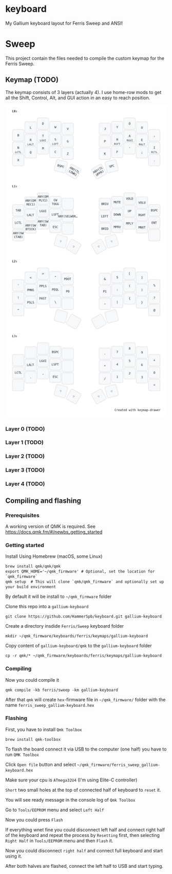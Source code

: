 # keyboard

My Gallium keyboard layout for Ferris Sweep and ANSI!

# Sweep

This project contain the files needed to compile the custom keymap for the Ferris Sweep.

## Keymap (TODO)

The keymap consists of 3 layers (actually 4). I use home-row mods to get all the Shift, Control, Alt, and GUI action in an easy to reach position.

![alt text](keymap_layout.png)

### Layer 0 (TODO)

### Layer 1 (TODO)

### Layer 2 (TODO)

### Layer 3 (TODO)

### Layer 4 (TODO)

## Compiling and flashing

### Prerequisites

A working version of QMK is required. See https://docs.qmk.fm/#/newbs_getting_started

### Getting started

Install Using Homebrew (macOS, some Linux)

```
brew install qmk/qmk/qmk
export QMK_HOME='~/qmk_firmware' # Optional, set the location for `qmk_firmware`
qmk setup  # This will clone `qmk/qmk_firmware` and optionally set up your build environment
```

By default it will be install to `~/qmk_firmware` folder

Clone this repo into a `gallium-keyboard`

```
git clone https://github.com/HammerSpb/keyboard.git gallium-keyboard
```

Create a directory insdide `Ferris/Sweep` keyboard folder

```
mkdir ~/qmk_firmware/keyboards/ferris/keymaps/gallium-keyboard
```

Copy content of `gallium-keyboard/qmk` to the `gallium-keyboard` folder

```
cp -r qmk/* ~/qmk_firmware/keyboards/ferris/keymaps/gallium-keyboard
```

### Compiling

Now you could compile it

```
qmk compile -kb ferris/sweep -km gallium-keyboard
```

After that `qmk` will create `hex`-firmware file in `~/qmk_firmware/` folder with the name `ferris_sweep_gallium-keyboard.hex`

### Flashing

First, you have to install `Qmk Toolbox`

```
brew install qmk-toolbox
```

To flash the board connect it via USB to the computer (one half) you have to run `QMK Toolbox`

Click `Open file` button and select `~/qmk_firmware/ferris_sweep_gallium-keyboard.hex`

Make sure your cpu is `ATmega32U4` (I'm using Elite-C controller)

`Short` two small holes at the top of connected half of keyboard to `reset` it.

You will see ready message in the console log of `Qmk Toolbox`

Go to `Tools/EEPROM` menu and select `Left Half`

Now you could press `Flash`

If everything wnet fine you could disconnect left half and connect right half of the keyboard and repeat the process by `Resetting` first, then selecting `Right Half` in `Tools/EEPROM` menu and then `Flash` it.

Now you could disconnect `right half` and connect full keyboard and start using it.

After both halves are flashed, connect the left half to USB and start typing.
